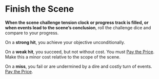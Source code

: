 # Finish the Scene

**When the scene challenge tension clock or progress track is filled, or when events lead to the scene’s conclusion**, roll the challenge dice and compare to your progress.

On a **strong hit**, you achieve your objective unconditionally.

On a **weak hit**, you succeed, but not without cost. You must [Pay the Price](Pay_the_Price.md). Make this a minor cost relative to the scope of the scene.

On a **miss**, you fail or are undermined by a dire and costly turn of events. [Pay the Price](Pay_the_Price.md).